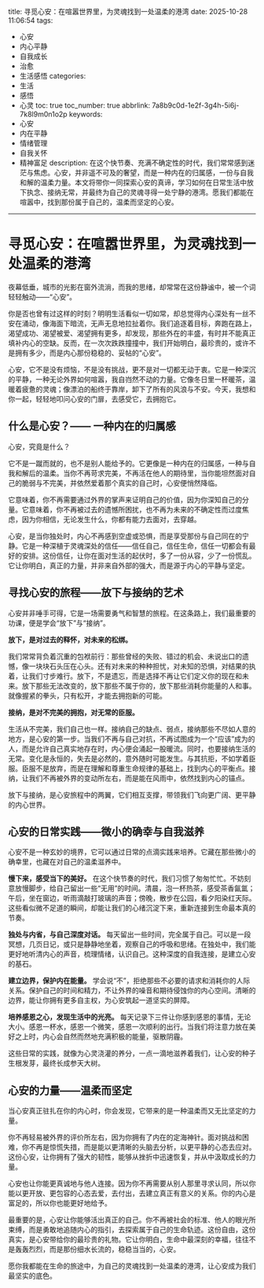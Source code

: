 title: 寻觅心安：在喧嚣世界里，为灵魂找到一处温柔的港湾
date: 2025-10-28 11:06:54
tags:
  - 心安
  - 内心平静
  - 自我成长
  - 治愈
  - 生活感悟
categories:
  - 生活
  - 感悟
  - 心灵
toc: true
toc_number: true
abbrlink: 7a8b9c0d-1e2f-3g4h-5i6j-7k8l9m0n1o2p
keywords:
  - 心安
  - 内在平静
  - 情绪管理
  - 自我关怀
  - 精神富足
description: 在这个快节奏、充满不确定性的时代，我们常常感到迷茫与焦虑。心安，并非遥不可及的奢望，而是一种内在的归属感，一份与自我和解的温柔力量。本文将带你一同探索心安的真谛，学习如何在日常生活中放下执念、接纳无常，并最终为自己的灵魂寻得一处宁静的港湾。愿我们都能在喧嚣中，找到那份属于自己的，温柔而坚定的心安。

---

# 寻觅心安：在喧嚣世界里，为灵魂找到一处温柔的港湾

夜幕低垂，城市的光影在窗外流淌，而我的思绪，却常常在这份静谧中，被一个词轻轻触动——“心安”。

你是否也曾有过这样的时刻？明明生活看似一切如常，却总觉得内心深处有一丝不安在涌动，像海面下暗流，无声无息地拉扯着你。我们追逐着目标，奔跑在路上，渴望成功、渴望被爱、渴望拥有更多，却发现，那些外在的丰盛，有时并不能真正填补内心的空缺。反而，在一次次跌跌撞撞中，我们开始明白，最珍贵的，或许不是拥有多少，而是内心那份稳稳的、妥帖的“心安”。

心安，它不是没有烦恼，不是没有挑战，更不是对一切都无动于衷。它是一种深沉的平静，一种无论外界如何喧嚣，我自岿然不动的力量。它像冬日里一杯暖茶，温暖着疲惫的灵魂；像漂泊的船终于靠岸，卸下了所有的风浪与不安。今天，我想和你一起，轻轻地叩问心安的门扉，去感受它，去拥抱它。

## 什么是心安？—— 一种内在的归属感

心安，究竟是什么？

它不是一蹴而就的，也不是别人能给予的。它更像是一种内在的归属感，一种与自我和解后的温柔。当你不再苛求完美，不再活在他人的期待里，当你能坦然面对自己的脆弱与不完美，并依然爱着那个真实的自己时，心安便悄然降临。

它意味着，你不再需要通过外界的掌声来证明自己的价值，因为你深知自己的分量。它意味着，你不再被过去的遗憾所困扰，也不再为未来的不确定性而过度焦虑，因为你相信，无论发生什么，你都有能力去面对，去穿越。

心安，是当你独处时，内心不再感到空虚或恐惧，而是享受那份与自己同在的宁静。它是一种深植于灵魂深处的信任——信任自己，信任生命，信任一切都会有最好的安排。这份信任，让你在面对生活的起伏时，多了一份从容，少了一份慌乱。它让你明白，真正的力量，并非来自外部的强大，而是源于内心的平静与坚定。

## 寻找心安的旅程——放下与接纳的艺术

心安并非唾手可得，它是一场需要勇气和智慧的旅程。在这条路上，我们最重要的功课，便是学会“放下”与“接纳”。

**放下，是对过去的释怀，对未来的松绑。**

我们常常背负着沉重的包袱前行：那些曾经的失败、错过的机会、未说出口的遗憾，像一块块石头压在心头。还有对未来的种种担忧，对未知的恐惧，对结果的执着，让我们寸步难行。放下，不是遗忘，而是选择不再让它们定义你的现在和未来。放下那些无法改变的，放下那些不属于你的，放下那些消耗你能量的人和事。就像握紧的拳头，只有松开，才能去拥抱新的可能。

**接纳，是对不完美的拥抱，对无常的臣服。**

生活从不完美，我们自己也一样。接纳自己的缺点、弱点，接纳那些不尽如人意的地方，是心安的第一步。当我们不再与自己对抗，不再试图成为一个“应该”成为的人，而是允许自己真实地存在时，内心便会涌起一股暖流。同时，也要接纳生活的无常。变化是永恒的，失去是必然的，意外随时可能发生。与其抗拒，不如学着臣服。臣服不是放弃，而是在理解和尊重生命规律的基础上，找到内心的平衡点。接纳，让我们不再被外界的变动所左右，而是能在风雨中，依然找到内心的锚点。

放下与接纳，是心安旅程中的两翼，它们相互支撑，带领我们飞向更广阔、更平静的内心世界。

## 心安的日常实践——微小的确幸与自我滋养

心安不是一种玄妙的境界，它可以通过日常的点滴实践来培养。它藏在那些微小的确幸里，也藏在对自己的温柔滋养中。

**慢下来，感受当下的美好。** 在这个快节奏的时代，我们习惯了匆匆忙忙。不妨刻意放慢脚步，给自己留出一些“无用”的时间。清晨，泡一杯热茶，感受茶香氤氲；午后，坐在窗边，听雨滴敲打玻璃的声音；傍晚，散步在公园，看夕阳染红天际。这些看似微不足道的瞬间，却能让我们的心绪沉淀下来，重新连接到生命最本真的节奏。

**独处与内省，与自己深度对话。** 每天留出一些时间，完全属于自己。可以是一段冥想，几页日记，或只是静静地坐着，观察自己的呼吸和思绪。在独处中，我们能更好地听清内心的声音，梳理情绪，认识自己。这种深度的自我连接，是建立心安的基石。

**建立边界，保护内在能量。** 学会说“不”，拒绝那些不必要的请求和消耗你的人际关系。保护自己的时间和精力，不让外界的噪音和期待侵蚀你的内心空间。清晰的边界，能让你拥有更多自主权，为心安筑起一道坚实的屏障。

**培养感恩之心，发现生活中的光亮。** 每天记录下三件让你感到感恩的事情，无论大小。感恩一杯水，感恩一个微笑，感恩一次顺利的出行。当我们将注意力放在美好之上时，内心会自然而然地充满积极的能量，驱散阴霾。

这些日常的实践，就像为心灵浇灌的养分，一点一滴地滋养着我们，让心安的种子生根发芽，最终长成参天大树。

## 心安的力量——温柔而坚定

当心安真正驻扎在你的内心时，你会发现，它带来的是一种温柔而又无比坚定的力量。

你不再轻易被外界的评价所左右，因为你拥有了内在的定海神针。面对挑战和困难，你不再是惊慌失措，而是能以更清晰的头脑去分析，以更平静的心态去应对。这份心安，让你拥有了强大的韧性，能够从挫折中迅速恢复，并从中汲取成长的力量。

心安也让你能更真诚地与他人连接。因为你不再需要从别人那里寻求认同，所以你能以更开放、更包容的心态去爱，去付出，去建立真正有意义的关系。你的内心是富足的，所以你也能更好地给予。

最重要的是，心安让你能够活出真正的自己。你不再被社会的标准、他人的眼光所束缚，而是勇敢地追随内心的指引，去探索属于自己的生命轨迹。这份自由，这份真实，是心安带给你的最珍贵的礼物。它让你明白，生命中最深刻的幸福，往往不是轰轰烈烈，而是那份细水长流的，稳稳当当的，心安。

愿你我都能在生命的旅途中，为自己的灵魂找到一处温柔的港湾，让心安成为我们最坚实的底色。